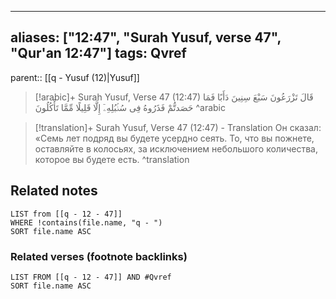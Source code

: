 
---
aliases: ["12:47", "Surah Yusuf, verse 47", "Qur'an 12:47"]
tags: Qvref
---

parent:: [[q - Yusuf (12)|Yusuf]]

> [!arabic]+ Surah Yusuf, Verse 47 (12:47)
> <span class="quran-arabic">قَالَ تَزْرَعُونَ سَبْعَ سِنِينَ دَأَبًا فَمَا حَصَدتُّمْ فَذَرُوهُ فِى سُنۢبُلِهِۦٓ إِلَّا قَلِيلًا مِّمَّا تَأْكُلُونَ</span>
^arabic

> [!translation]+ Surah Yusuf, Verse 47 (12:47) - Translation
> Он сказал: «Семь лет подряд вы будете усердно сеять. То, что вы пожнете, оставляйте в колосьях, за исключением небольшого количества, которое вы будете есть.
^translation



## Related notes
```dataview
LIST from [[q - 12 - 47]]
WHERE !contains(file.name, "q - ")
SORT file.name ASC
```

### Related verses (footnote backlinks)
```dataview
LIST FROM [[q - 12 - 47]] AND #Qvref
SORT file.name ASC
```

